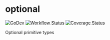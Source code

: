 # optional

[![GoDev](https://pkg.go.dev/badge/golang.org/x/pkgsite.svg)](https://pkg.go.dev/github.com/go-tk/optional
) [![Workflow Status](https://github.com/go-tk/optional/actions/workflows/default.yaml/badge.svg?branch=master)](https://github.com/go-tk/optional/actions
) [![Coverage Status](https://codecov.io/gh/go-tk/optional/branch/master/graph/badge.svg)](https://codecov.io/gh/go-tk/optional
)

Optional primitive types

